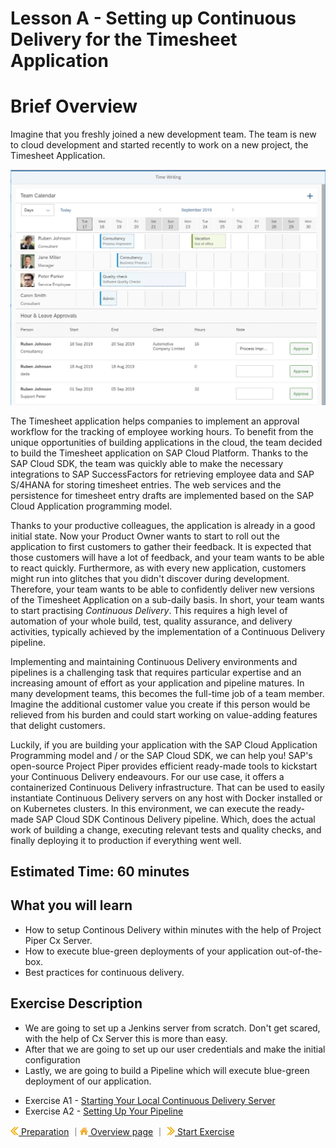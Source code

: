 # Lesson A - Setting up Continuous Delivery for the Timesheet Application

# Brief Overview
Imagine that you freshly joined a new development team. The team is new to cloud development and started recently to work on a new project, the Timesheet Application.

![Screenshot of Timesheet Application](../../images/a/timesheet-app.png)

The Timesheet application helps companies to implement an approval workflow for the tracking of employee working hours. To benefit from the unique opportunities of building applications in the cloud, the team decided to build the Timesheet application on SAP Cloud Platform. Thanks to the SAP Cloud SDK, the team was quickly able to make the necessary integrations to SAP SuccessFactors for retrieving employee data and SAP S/4HANA for storing timesheet entries. The web services and the persistence for timesheet entry drafts are implemented based on the SAP Cloud Application programming model.

Thanks to your productive colleagues, the application is already in a good initial state. Now your Product Owner wants to start to roll out the application to first customers to gather their feedback. It is expected that those customers will have a lot of feedback, and your team wants to be able to react quickly. Furthermore, as with every new application, customers might run into glitches that you didn't discover during development. Therefore, your team wants to be able to confidently deliver new versions of the Timesheet Application on a sub-daily basis.  In short, your team wants to start practising *Continuous Delivery*. This requires a high level of automation of your whole build, test, quality assurance, and delivery activities, typically achieved by the implementation of a Continuous Delivery pipeline. 

Implementing and maintaining Continuous Delivery environments and pipelines is a challenging task that requires particular expertise and an increasing amount of effort as your application and pipeline matures. In many development teams, this becomes the full-time job of a team member. Imagine the additional customer value you create if this person would be relieved from his burden and could start working on value-adding features that delight customers.

Luckily, if you are building your application with the SAP Cloud Application Programming model and / or the SAP Cloud SDK, we can help you! SAP's open-source Project Piper provides efficient ready-made tools to kickstart your Continuous Delivery endeavours. For our use case, it offers a containerized Continuous Delivery infrastructure. That can be used to easily instantiate Continuous Delivery servers on any host with Docker installed or on Kubernetes clusters. In this environment, we can execute the ready-made SAP Cloud SDK Continous Delivery pipeline. Which, does the actual work of building a change, executing relevant tests and quality checks, and finally deploying it to production if everything went well.

## Estimated Time: 60 minutes

## What you will learn
 - How to setup Continous Delivery within minutes with the help of Project Piper Cx Server.
 - How to execute blue-green deployments of your application out-of-the-box.
 - Best practices for continuous delivery.

## Exercise Description 
 - We are going to set up a Jenkins server from scratch. Don't get scared, with the help of Cx Server this is more than easy.
 - After that we are going to set up our user credentials and make the initial configuration
 - Lastly, we are going to build a Pipeline which will execute blue-green deployment of our application.


* Exercise A1 - [Starting Your Local Continuous Delivery Server](../../exercises/A1/README.md)
* Exercise A2 - [Setting Up Your Pipeline](../../exercises/A2/README.md)



[![](../../images/nav-previous.png) Preparation](../../prep/README.md) ｜[![](../../images/nav-home.png) Overview page](../../README.md) ｜ [![](../../images/nav-next.png) Start Exercise](../../exercises/A1/README.md)







